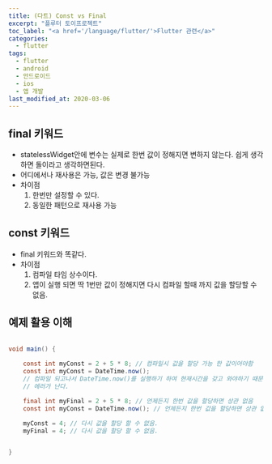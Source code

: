 ```yaml
---
title: (다트) Const vs Final
excerpt: "플루터 토이프로젝트"
toc_label: "<a href='/language/flutter/'>Flutter 관련</a>"
categories:
  - flutter
tags:
  - flutter
  - android
  - 안드로이드
  - ios
  - 앱 개발
last_modified_at: 2020-03-06
---
```

## final 키워드
- statelessWidget안에 변수는 실제로 한번 값이 정해지면 변하지 않는다. 쉽게 생각하면 돌이라고 생각하면된다.
- 어디에서나 재사용은 가능, 값은 변경 불가능
- 차이점
    1. 한번만 설정할 수 있다.
    2. 동일한 패턴으로 재사용 가능

## const 키워드
- final 키워드와 똑같다.
- 차이점
    1. 컴파일 타임 상수이다.
    2. 앱이 실행 되면 딱 1번만 값이 정해지면 다시 컴파일 할때 까지 값을 할당할 수 없음.

## 예제 활용 이해
~~~java

void main() {
    
    const int myConst = 2 + 5 * 8; // 컴파일시 값을 할당 가능 한 값이어야함
    const int myConst = DateTime.now(); 
    // 컴파일 되고나서 DateTime.now()를 실행하기 하여 현재시간을 갖고 와야하기 때문에
    // 에러가 난다.

    final int myFinal = 2 + 5 * 8; // 언제든지 한번 값을 할당하면 상관 없음
    const int myConst = DateTime.now(); // 언제든지 한번 값을 할당하면 상관 없음  

    myConst = 4; // 다시 값을 할당 할 수 없음.
    myFinal = 4; // 다시 값을 할당 할 수 없음.


}

~~~